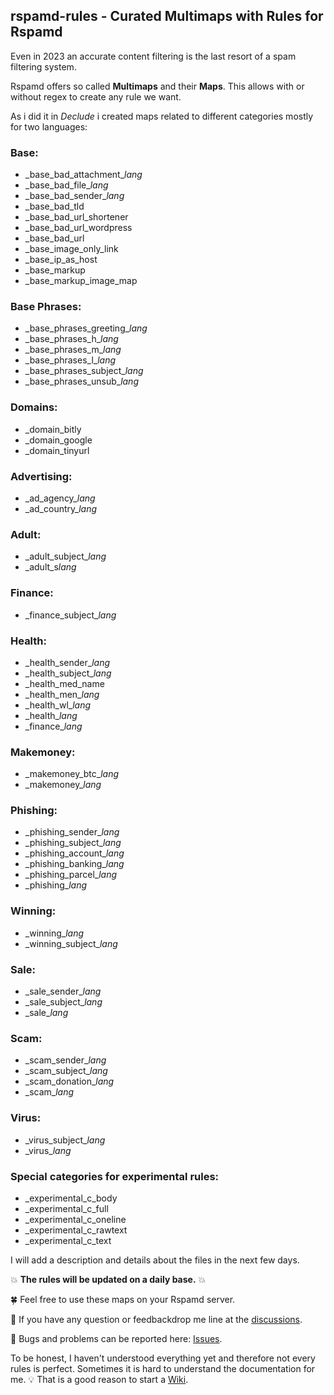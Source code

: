## rspamd-rules - Curated Multimaps with Rules for Rspamd

Even in 2023 an accurate content filtering is the last resort of a spam filtering system.

Rspamd offers so called **Multimaps** and their **Maps**. This allows with or without regex to create any rule we want.

As i did it in *Declude* i created maps related to different categories mostly for two languages:

### Base:
* \_base_bad\_attachment_*lang*
* \_base_bad\_file_*lang*
* \_base_bad\_sender_*lang*
* \_base_bad\_tld
* \_base_bad\_url_shortener
* \_base_bad\_url_wordpress
* \_base_bad\_url
* \_base_image_only_link
* \_base_ip_as_host
* \_base_markup
* \_base_markup_image_map

### Base Phrases:
* \_base_phrases_greeting_*lang*
* \_base_phrases_h_*lang*
* \_base_phrases_m_*lang*
* \_base_phrases_l_*lang*
* \_base_phrases_subject_*lang*
* \_base_phrases_unsub_*lang*

### Domains:
* \_domain_bitly
* \_domain_google
* \_domain_tinyurl

### Advertising:
* \_ad_agency\_*lang*
* \_ad_country\_*lang*

### Adult:
* \_adult_subject_*lang*
* \_adult_s*lang*

### Finance:
* \_finance_subject_*lang*

### Health:
* \_health_sender_*lang*
* \_health_subject_*lang*
* \_health_med_name
* \_health_men_*lang*
* \_health_wl_*lang*
* \_health_*lang*
* \_finance_*lang*

### Makemoney:
* \_makemoney_btc_*lang*
* \_makemoney_*lang*

### Phishing:
* \_phishing_sender_*lang*
* \_phishing_subject_*lang*
* \_phishing_account_*lang*
* \_phishing_banking_*lang*
* \_phishing_parcel_*lang*
* \_phishing_*lang*

### Winning:
* \_winning_*lang*
* \_winning_subject_*lang*

### Sale:
* \_sale_sender_*lang*
* \_sale_subject_*lang*
* \_sale_*lang*

### Scam:
* \_scam_sender_*lang*
* \_scam_subject_*lang*
* \_scam_donation_*lang*
* \_scam_*lang*

### Virus:
* \_virus_subject_*lang*
* \_virus_*lang*

### Special categories for experimental rules:
* \_experimental_c_body
* \_experimental_c_full
* \_experimental_c_oneline
* \_experimental_c_rawtext
* \_experimental_c_text

I will add a description and details about the files in the next few days.

:boom: **The rules will be updated on a daily base.** :boom:

🍀 Feel free to use these maps on your Rspamd server.

📢 If you have any question or feedbackdrop me line at the [discussions](https://github.com/martinschaible/rspamd-rules/discussions).

🐛 Bugs and problems can be reported here: [Issues](https://github.com/martinschaible/rspamd-rules/issues).


To be honest, I haven't understood everything yet and therefore not every rules is perfect.
Sometimes it is hard to understand the documentation for me.
:bulb: That is a good reason to start a [Wiki](https://github.com/martinschaible/rspamd-rules/wiki).

